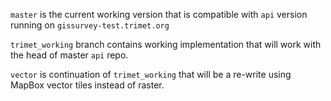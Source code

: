 `master` is the current working version that is compatible with `api` version
running on `gissurvey-test.trimet.org`


`trimet_working` branch contains working implementation that will work with
the head of master `api` repo.


`vector` is continuation of `trimet_working` that will be a re-write
using MapBox vector tiles instead of raster.
